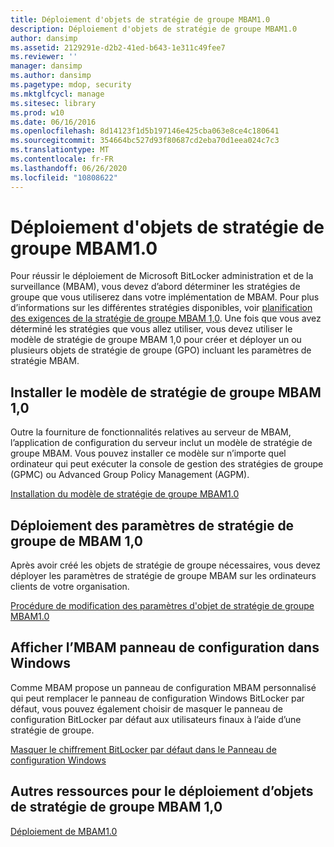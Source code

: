 ```yaml
---
title: Déploiement d'objets de stratégie de groupe MBAM1.0
description: Déploiement d'objets de stratégie de groupe MBAM1.0
author: dansimp
ms.assetid: 2129291e-d2b2-41ed-b643-1e311c49fee7
ms.reviewer: ''
manager: dansimp
ms.author: dansimp
ms.pagetype: mdop, security
ms.mktglfcycl: manage
ms.sitesec: library
ms.prod: w10
ms.date: 06/16/2016
ms.openlocfilehash: 8d14123f1d5b197146e425cba063e8ce4c180641
ms.sourcegitcommit: 354664bc527d93f80687cd2eba70d1eea024c7c3
ms.translationtype: MT
ms.contentlocale: fr-FR
ms.lasthandoff: 06/26/2020
ms.locfileid: "10808622"
---
```

# Déploiement d'objets de stratégie de groupe MBAM1.0


Pour réussir le déploiement de Microsoft BitLocker administration et de la surveillance (MBAM), vous devez d’abord déterminer les stratégies de groupe que vous utiliserez dans votre implémentation de MBAM. Pour plus d’informations sur les différentes stratégies disponibles, voir [planification des exigences de la stratégie de groupe MBAM 1,0](planning-for-mbam-10-group-policy-requirements.md). Une fois que vous avez déterminé les stratégies que vous allez utiliser, vous devez utiliser le modèle de stratégie de groupe MBAM 1,0 pour créer et déployer un ou plusieurs objets de stratégie de groupe (GPO) incluant les paramètres de stratégie MBAM.

## Installer le modèle de stratégie de groupe MBAM 1,0


Outre la fourniture de fonctionnalités relatives au serveur de MBAM, l’application de configuration du serveur inclut un modèle de stratégie de groupe MBAM. Vous pouvez installer ce modèle sur n’importe quel ordinateur qui peut exécuter la console de gestion des stratégies de groupe (GPMC) ou Advanced Group Policy Management (AGPM).

[Installation du modèle de stratégie de groupe MBAM1.0](how-to-install-the-mbam-10-group-policy-template.md)

## Déploiement des paramètres de stratégie de groupe de MBAM 1,0


Après avoir créé les objets de stratégie de groupe nécessaires, vous devez déployer les paramètres de stratégie de groupe MBAM sur les ordinateurs clients de votre organisation.

[Procédure de modification des paramètres d'objet de stratégie de groupe MBAM1.0](how-to-edit-mbam-10-gpo-settings.md)

## Afficher l’MBAM panneau de configuration dans Windows


Comme MBAM propose un panneau de configuration MBAM personnalisé qui peut remplacer le panneau de configuration Windows BitLocker par défaut, vous pouvez également choisir de masquer le panneau de configuration BitLocker par défaut aux utilisateurs finaux à l’aide d’une stratégie de groupe.

[Masquer le chiffrement BitLocker par défaut dans le Panneau de configuration Windows](how-to-hide-default-bitlocker-encryption-in-the-windows-control-panel.md)

## Autres ressources pour le déploiement d’objets de stratégie de groupe MBAM 1,0


[Déploiement de MBAM1.0](deploying-mbam-10.md)

 

 





